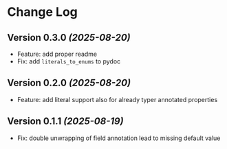 Change Log
==========

Version 0.3.0 *(2025-08-20)*
----------------------------

* Feature: add proper readme
* Fix: add `literals_to_enums` to pydoc 


Version 0.2.0 *(2025-08-20)*
----------------------------

* Feature: add literal support also for already typer annotated properties


Version 0.1.1 *(2025-08-19)*
----------------------------

* Fix: double unwrapping of field annotation lead to missing default value
